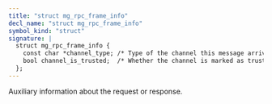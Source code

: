 ```yaml
---
title: "struct mg_rpc_frame_info"
decl_name: "struct mg_rpc_frame_info"
symbol_kind: "struct"
signature: |
  struct mg_rpc_frame_info {
    const char *channel_type; /* Type of the channel this message arrived on. */
    bool channel_is_trusted;  /* Whether the channel is marked as trusted. */
  };
---
```


Auxiliary information about the request or response. 

